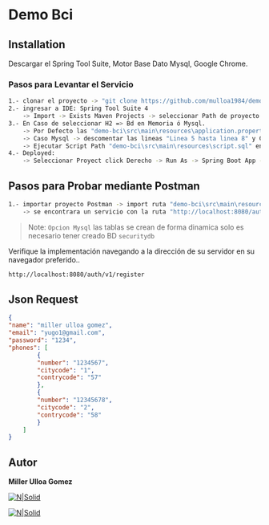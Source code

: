 # Demo Bci

## Installation

Descargar el Spring Tool Suite, Motor Base Dato Mysql, Google Chrome.

### Pasos para Levantar el Servicio

```sh
1.- clonar el proyecto -> "git clone https://github.com/mulloa1984/demo-bci.git"
2.- ingresar a IDE: Spring Tool Suite 4 
    -> Import -> Exists Maven Projects -> seleccionar Path de proyecto
3.- En Caso de seleccionar H2 => Bd en Memoria ó Mysql. 
    -> Por Defecto las "demo-bci\src\main\resources\application.properties" estan apuntando a H2 
    -> Caso Mysql -> descomentar las lineas "Linea 5 hasta linea 8" y Comentar las Lineas "Linea 11 hasta Linea 21" 
    -> Ejecutar Script Path "demo-bci\src\main\resources\script.sql" en Mysql para crear la Base de Datos
4.- Deployed: 
    -> Seleccionar Proyect click Derecho -> Run As -> Spring Boot App -> click Izquierdo
```


## Pasos para Probar mediante Postman
```sh
1.- importar proyecto Postman -> import ruta "demo-bci\src\main\resources\Demo BCI.postman_collection.json" 
    -> se encontrara un servicio con la ruta "http://localhost:8080/auth/v1/register" y su respectivo JsonRequest
```

> Note: `Opcion Mysql` las tablas se crean de forma dinamica solo es necesario tener creado BD `securitydb`

Verifique la implementación navegando a la dirección de su servidor en
su navegador preferido..

```sh
http://localhost:8080/auth/v1/register
```

## Json Request
```JSON
{
"name": "miller ulloa gomez",
"email": "yugo1@gmail.com",
"password": "1234",
"phones": [
        {
        "number": "1234567",
        "citycode": "1",
        "contrycode": "57"
        },
        {
        "number": "12345678",
        "citycode": "2",
        "contrycode": "58"
        }
    ]
}
```

## Autor

**Miller Ulloa Gomez**

[![N|Solid](https://img.shields.io/badge/Gmail-D14836?style=for-the-badge&logo=gmail&logoColor=white)](mailto:yugo147@gmail.com)  

[![N|Solid](https://img.shields.io/badge/LinkedIn-0077B5?style=for-the-badge&logo=linkedin&logoColor=white)](https://www.linkedin.com/in/miller-ulloa-gomez/)  
